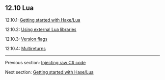 ## 12.10 Lua

12.10.1: [Getting started with Haxe/Lua](target-lua-getting-started.md)

12.10.2: [Using external Lua libraries](target-lua-external-libraries.md)

12.10.3: [Version flags](target-lua-flags.md)

12.10.4: [Multireturns](target-lua-multireturns.md)

---

Previous section: [Injecting raw C# code](target-cs-code-injection.md)

Next section: [Getting started with Haxe/Lua](target-lua-getting-started.md)